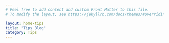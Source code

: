 ```yaml
---
# Feel free to add content and custom Front Matter to this file.
# To modify the layout, see https://jekyllrb.com/docs/themes/#overriding-theme-defaults

layout: home-tips
title: "Tips Blog"
category: Tips
---
```

